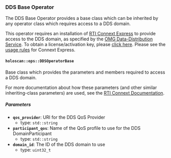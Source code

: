 ### DDS Base Operator

The DDS Base Operator provides a base class which can be inherited by any
operator class which requires access to a DDS domain.

This operator requires an installation of [RTI Connext Express](https://content.rti.com/l/983311/2025-07-08/q5x1n8) to provide access to the DDS domain, as specified by the [OMG Data-Distribution Service](https://www.omg.org/omg-dds-portal/). To obtain a license/activation key, please [click here](https://content.rti.com/l/983311/2025-07-25/q6729c). Please see the [usage rules](https://www.rti.com/products/connext-express) for Connext Express.

#### `holoscan::ops::DDSOperatorBase`

Base class which provides the parameters and members required to access a
DDS domain.

For more documentation about how these parameters (and other similar
inheriting-class parameters) are used, see the
[RTI Connext Documentation](https://community.rti.com/documentation).

##### Parameters

- **`qos_provider`**: URI for the DDS QoS Provider
  - type: `std::string`
- **`participant_qos`**: Name of the QoS profile to use for the DDS DomainParticipant
  - type: `std::string`
- **`domain_id`**: The ID of the DDS domain to use
  - type: `uint32_t`

